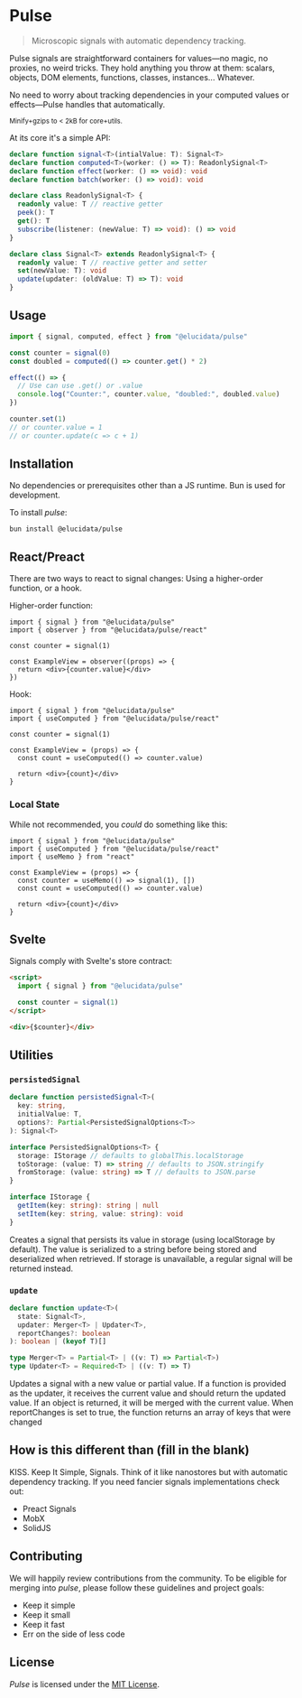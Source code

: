 # Pulse

> Microscopic signals with automatic dependency tracking.

Pulse signals are straightforward containers for values—no magic, no proxies, no weird tricks. They hold anything you throw at them: scalars, objects, DOM elements, functions, classes, instances... Whatever.

No need to worry about tracking dependencies in your computed values or effects—Pulse handles that automatically.

<small>Minify+gzips to < 2kB for core+utils.</small>

At its core it's a simple API:

```ts
declare function signal<T>(intialValue: T): Signal<T>
declare function computed<T>(worker: () => T): ReadonlySignal<T>
declare function effect(worker: () => void): void
declare function batch(worker: () => void): void

declare class ReadonlySignal<T> {
  readonly value: T // reactive getter
  peek(): T
  get(): T
  subscribe(listener: (newValue: T) => void): () => void
}

declare class Signal<T> extends ReadonlySignal<T> {
  readonly value: T // reactive getter and setter
  set(newValue: T): void
  update(updater: (oldValue: T) => T): void
}
```

## Usage

```ts
import { signal, computed, effect } from "@elucidata/pulse"

const counter = signal(0)
const doubled = computed(() => counter.get() * 2)

effect(() => {
  // Use can use .get() or .value
  console.log("Counter:", counter.value, "doubled:", doubled.value)
})

counter.set(1)
// or counter.value = 1
// or counter.update(c => c + 1)
```

## Installation

No dependencies or prerequisites other than a JS runtime. Bun is used for development.

To install _pulse_:

```
bun install @elucidata/pulse
```

## React/Preact

There are two ways to react to signal changes: Using a higher-order function, or a hook.

Higher-order function:

```tsx
import { signal } from "@elucidata/pulse"
import { observer } from "@elucidata/pulse/react"

const counter = signal(1)

const ExampleView = observer((props) => {
  return <div>{counter.value}</div>
})
```

Hook:

```tsx
import { signal } from "@elucidata/pulse"
import { useComputed } from "@elucidata/pulse/react"

const counter = signal(1)

const ExampleView = (props) => {
  const count = useComputed(() => counter.value)

  return <div>{count}</div>
}
```

### Local State

While not recommended, you _could_ do something like this:

```tsx
import { signal } from "@elucidata/pulse"
import { useComputed } from "@elucidata/pulse/react"
import { useMemo } from "react"

const ExampleView = (props) => {
  const counter = useMemo(() => signal(1), [])
  const count = useComputed(() => counter.value)

  return <div>{count}</div>
}
```

## Svelte

Signals comply with Svelte's store contract:

```html
<script>
  import { signal } from "@elucidata/pulse"

  const counter = signal(1)
</script>

<div>{$counter}</div>
```

## Utilities

### `persistedSignal`

```ts
declare function persistedSignal<T>(
  key: string,
  initialValue: T,
  options?: Partial<PersistedSignalOptions<T>>
): Signal<T>

interface PersistedSignalOptions<T> {
  storage: IStorage // defaults to globalThis.localStorage
  toStorage: (value: T) => string // defaults to JSON.stringify
  fromStorage: (value: string) => T // defaults to JSON.parse
}

interface IStorage {
  getItem(key: string): string | null
  setItem(key: string, value: string): void
}
```

Creates a signal that persists its value in storage (using localStorage by default). The value is serialized to a string before being stored and deserialized when retrieved. If storage is unavailable, a regular signal will be returned instead.

### `update`

```ts
declare function update<T>(
  state: Signal<T>,
  updater: Merger<T> | Updater<T>,
  reportChanges?: boolean
): boolean | (keyof T)[]

type Merger<T> = Partial<T> | ((v: T) => Partial<T>)
type Updater<T> = Required<T> | ((v: T) => T)
```

Updates a signal with a new value or partial value. If a function is provided as the updater, it receives the current value and should return the updated value. If an object is returned, it will be merged with the current value. When reportChanges is set to true, the function returns an array of keys that were changed

## How is this different than (fill in the blank)

KISS. Keep It Simple, Signals. Think of it like nanostores but with automatic dependency tracking. If you need fancier signals implementations check out:

- Preact Signals
- MobX
- SolidJS

## Contributing

We will happily review contributions from the community. To be eligible for merging into _pulse_, please follow these guidelines and project goals:

- Keep it simple
- Keep it small
- Keep it fast
- Err on the side of less code

## License

_Pulse_ is licensed under the [MIT License](License.md).
